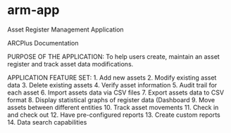# arm-app
Asset Register Management Application

ARCPlus Documentation

PURPOSE OF THE APPLICATION:
To help users create, maintain an asset register and track asset data modifications.

APPLICATION FEATURE SET:
    1. Add new assets
    2. Modify existing asset data
    3. Delete existing assets
    4. Verify asset information
    5. Audit trail for each asset
    6. Import assets data via CSV files
    7. Export assets data to CSV format
    8. Display statistical graphs of register data (Dashboard
    9. Move assets between different entities
    10. Track asset movements
    11. Check in and check out
    12. Have pre-configured reports
    13. Create custom reports
    14. Data search capabilities
    
